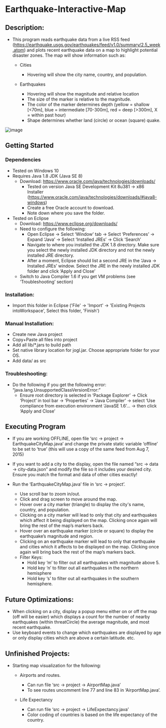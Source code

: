# Earthquake-Interactive-Map

## Description: 
- This program reads earthquake data from a live RSS feed (https://earthquake.usgs.gov/earthquakes/feed/v1.0/summary/2.5_week.atom) and plots recent earthquake data on a map to highlight potential disaster zones. The map will show information such as:

     - Cities
         - Hovering will show the city name, country, and population.

    - Earthquakes
         - Hovering will show the magnitude and relative location
         - The size of the marker is relative to the magnitude.
         - The color of the marker determines depth (yellow = shallow [<70m], blue = intermediate [70-300m], red = deep [>300m], X = within past hour)
         - Shape determines whether land (circle) or ocean (square) quake.

![image](https://github.com/MaayonThayaparan/Earthquake-Interactive-Map/assets/43158629/598335f4-df6f-4ad6-b62a-f5679c8061f0)

## Getting Started 

### Dependencies
- Tested on Windows 10
- Requires Java 1.8 JDK (Java SE 8)
     - Download: https://www.oracle.com/java/technologies/downloads/
          - Tested on version Java SE Development Kit 8u381 → x86 Installer (https://www.oracle.com/java/technologies/downloads/#java8-windows)
          - Create a free Oracle account to download.
          - Note down where you save the folder. 
- Tested on Eclipse
     - Download: https://www.eclipse.org/downloads/
     - Need to configure the following:
          - Open Eclipse → Select ‘Window’ tab → Select ‘Preferences’ → Expand ‘Java’ → Select ‘Installed JREs’ → Click ‘Search’
          - Navigate to where  you installed the JDK 1.8 directory. Make sure you select the newly installed JDK directory and not the newly installed JRE directory.
          - After a moment, Eclipse should list a second JRE in the ‘Java → Installed JREs’ window. Select the JRE in the newly installed JDK folder and click ‘Apply and Close’ 
     - Switch to Java Compiler 1.6 if you get VM problems (see ‘Troubleshooting’ section)

### Installation:
- Import this folder in Eclipse ('File' -> 'Import' -> 'Existing Projects intoWorkspace', Select this folder, 'Finish')

### Manual Installation: 
- Create new Java project
- Copy+Paste all files into project
- Add all lib/*.jars to build path
- Set native library location for jogl.jar. Choose appropriate folder for your OS.
- Add data/ as src

### Troubleshooting:
- Do the following if you get the following error: “java.lang.UnsupportedClassVersionError:”
     - Ensure root directory is selected in ‘Package Explorer’ → Click ‘Project’ in tool bar → ‘Properties’ → ‘Java Compiler’ → select ‘Use compliance from execution environment ‘JavaSE 1.6’... → then click ‘Apply and Close’


## Executing Program

- If you are working OFFLINE, open file ‘src → project → EarthquakeCityMap.java’ and change the private static variable ‘offline’ to be set to ‘true’ (this will use a copy of the same feed from Aug 7, 2015)
- If you want to add a city to the display, open the file named “src → data → city-data.json”  and modify the file so it includes your desired city. Ensure you match the format and data of other cities exactly! 

- Run the ‘EarthquakeCityMap.java’ file in ‘src → project’.
     - Use scroll bar to zoom in/out.
     - Click and drag screen to move around the map. 
     - Hover over a city marker (triangle) to display the city's name, country, and population.
     - Clicking on a city marker will lead to only that city and earthquakes which affect it being displayed on the map. Clicking once again will bring the rest of the map’s markers back.
     - Hover over an earthquake marker (circle or square) to display the earthquake’s magnitude and region.
     - Clicking on an earthquake marker will lead to only that earthquake and cities which it affects to be displayed on the map. Clicking once again will bring back the rest of the map’s markers back.
     - Filter Keys:
          - Hold key ‘m’ to filter out all earthquakes with magnitude above 5.
          - Hold key ‘n’ to filter out all earthquakes in the northern hemisphere
          - Hold key ‘s’ to filter out all earthquakes in the southern hemisphere.
     
## Future Optimizations: 
- When clicking on a city, display a popup menu either on or off the map (off will be easier) which displays a count for the number of nearby earthquakes (within threatCircle) the average magnitude, and most recent earthquake. 
- Use keyboard events to change which earthquakes are displayed by age or only display cities which are above a certain latitude. etc.

## Unfinished Projects:
- Starting map visualization for the following:

     - Airports and routes.
          - Can run file ‘src → project → AirportMap.java’
          - To see routes uncomment line 77 and line 83 in ‘AirportMap.java’. 

     - Life Expectancy
          - Can run file ‘src → project → LifeExpectancy.java’
          - Color coding of countries is based on the life expectancy of the country. 


